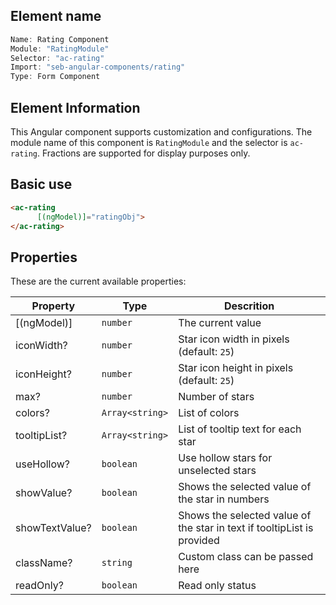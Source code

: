## Element name
```javascript
Name: Rating Component
Module: "RatingModule"
Selector: "ac-rating"
Import: "seb-angular-components/rating"
Type: Form Component
```

## Element Information 
This Angular component supports customization and configurations. The module name of this component is `RatingModule` and the selector is `ac-rating`. Fractions are supported for display purposes only.

## Basic use
```html
<ac-rating
      [(ngModel)]="ratingObj">
</ac-rating>      
```

## Properties
These are the current available properties:

| Property       | Type            | Descrition                                                                                          |
| -------------- | --------------- | --------------------------------------------------------------------------------------------------- |
| [(ngModel)]    | `number`        | The current value                                                                                   |
| iconWidth?     | `number`        | Star icon width in pixels (default: `25`)                                                           |
| iconHeight?    | `number`        | Star icon height in pixels (default: `25`)                                                          |
| max?           | `number`        | Number of stars                                                                                     |
| colors?        | `Array<string>` | List of colors |
| tooltipList?   | `Array<string>` | List of tooltip text for each star                                                                  |
| useHollow?     | `boolean`       | Use hollow stars for unselected stars                                                               |
| showValue?     | `boolean`       | Shows the selected value of the star in numbers                                                     |
| showTextValue? | `boolean`       | Shows the selected value of the star in text if tooltipList is provided                             |
| className?     | `string`        | Custom class can be passed here                                                                     |
| readOnly?      | `boolean`       | Read only status                                                                                    |